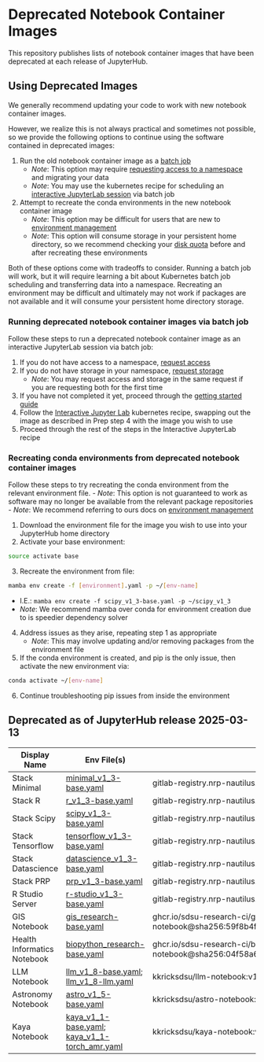 # Deprecated Notebook Container Images
This repository publishes lists of notebook container images that have been deprecated at each release of JupyterHub.

## Using Deprecated Images
We generally recommend updating your code to work with new notebook container images.

However, we realize this is not always practical and sometimes not possible, so we provide the following options to continue using the software contained in deprecated images:
1. Run the old notebook container image as a [batch job](https://csu-tide.github.io/batch-jobs)
    - *Note*: This option may require [requesting access to a namespace](https://csu-tide.github.io/batch-jobs/getting-access) and migrating your data
    - *Note*: You may use the kubernetes recipe for scheduling an [interactive JupyterLab session](https://github.com/csu-tide/k8s-recipes/tree/master/jupyter) via batch job
1. Attempt to recreate the conda environments in the new notebook container image
    - *Note*: This option may be difficult for users that are new to [environment management](https://csu-tide.github.io/jupyterhub/environment-management)
    - *Note*: This option will consume storage in your persistent home directory, so we recommend checking your [disk quota](https://csu-tide.github.io/jupyterhub/faqs/diskquota) before and after recreating these environments

Both of these options come with tradeoffs to consider.
Running a batch job will work, but it will require learning a bit about Kubernetes batch job scheduling and transferring data into a namespace.
Recreating an environment may be difficult and ultimately may not work if packages are not available and it will consume your persistent home directory storage.

### Running deprecated notebook container images via batch job
Follow these steps to run a deprecated notebook container image as an interactive JupyterLab session via batch job:
1. If you do not have access to a namespace, [request access](https://csu-tide.github.io/batch-jobs/getting-access)
1. If you do not have storage in your namespace, [request storage](https://csu-tide.github.io/storage-services/requesting-storage)
    - *Note*: You may request access and storage in the same request if you are requesting both for the first time
1. If you have not completed it yet, proceed through the [getting started guide](https://csu-tide.github.io/batch-jobs/getting-started)
1. Follow the [Interactive Jupyter Lab](https://github.com/csu-tide/k8s-recipes/tree/master/jupyter) kubernetes recipe, swapping out the image as described in Prep step 4 with the image you wish to use
1. Proceed through the rest of the steps in the Interactive JupyterLab recipe

### Recreating conda environments from deprecated notebook container images
Follow these steps to try recreating the conda environment from the relevant environment file.
    - *Note*: This option is not guaranteed to work as software may no longer be available from the relevant package repositories
    - *Note*: We recommend referring to ours docs on [environment management](https://csu-tide.github.io/jupyterhub/environment-management)

1. Download the environment file for the image you wish to use into your JupyterHub home directory
2. Activate your base environment:
```bash
source activate base
```
3. Recreate the environment from file:
```bash
mamba env create -f [environment].yaml -p ~/[env-name]
```
- I.E.: `mamba env create -f scipy_v1_3-base.yaml -p ~/scipy_v1_3`
- *Note*: We recommend mamba over conda for environment creation due to is speedier dependency solver
4. Address issues as they arise, repeating step 1 as appropriate
    - *Note*: This may involve updating and/or removing packages from the environment file
5. If the conda environment is created, and pip is the only issue, then activate the new environment via:
```bash
conda activate ~/[env-name]
``` 
6. Continue troubleshooting pip issues from inside the environment

## Deprecated as of JupyterHub release 2025-03-13
| Display Name                  | Env File(s)                                        | Image URL                                                                                             |
| ----------------------------- | ------------------------------------------------- | ----------------------------------------------------------------------------------------------------- |
| Stack Minimal                 | [minimal_v1_3-base.yaml](https://github.com/kkrick-sdsu/conda-envs/blob/main/minimal_v1_3-base.yaml) | gitlab-registry.nrp-nautilus.io/prp/jupyter-stack/minimal:v1.3 |
| Stack R                       | [r_v1_3-base.yaml](https://github.com/kkrick-sdsu/conda-envs/blob/main/r_v1_3-base.yaml)            | gitlab-registry.nrp-nautilus.io/prp/jupyter-stack/r:v1.3  |
| Stack Scipy                   | [scipy_v1_3-base.yaml](https://github.com/kkrick-sdsu/conda-envs/blob/main/scipy_v1_3-base.yaml)    | gitlab-registry.nrp-nautilus.io/prp/jupyter-stack/scipy:v1.3 |
| Stack Tensorflow              | [tensorflow_v1_3-base.yaml](https://github.com/kkrick-sdsu/conda-envs/blob/main/tensorflow_v1_3-base.yaml) | gitlab-registry.nrp-nautilus.io/prp/jupyter-stack/tensorflow:v1.3 |
| Stack Datascience             | [datascience_v1_3-base.yaml](https://github.com/kkrick-sdsu/conda-envs/blob/main/datascience_v1_3-base.yaml) | gitlab-registry.nrp-nautilus.io/prp/jupyter-stack/datascience:v1.3 |
| Stack PRP                     | [prp_v1_3-base.yaml](https://github.com/kkrick-sdsu/conda-envs/blob/main/prp_v1_3-base.yaml)        | gitlab-registry.nrp-nautilus.io/prp/jupyter-stack/prp:v1.3 |
| R Studio Server               | [r-studio_v1_3-base.yaml](https://github.com/kkrick-sdsu/conda-envs/blob/main/r-studio_v1_3-base.yaml)  | gitlab-registry.nrp-nautilus.io/prp/jupyter-stack/r-studio:v1.3 |
| GIS Notebook                  | [gis_research-base.yaml](https://github.com/kkrick-sdsu/conda-envs/blob/main/gis_research-base.yaml) | ghcr.io/sdsu-research-ci/gis-notebook@sha256:59f8b4f88f611605a21d5ad3e0e554e57d108e1e3854d4c379ac960a94614f90 |
| Health Informatics Notebook   | [biopython_research-base.yaml](https://github.com/kkrick-sdsu/conda-envs/blob/main/biopython_research-base.yaml) | ghcr.io/sdsu-research-ci/biopython-notebook@sha256:04f58a631865d5828ee568ca438eb65d2276380b1bd171bbdb8d90b3d9c250da |
| LLM Notebook                  | [llm_v1_8-base.yaml](https://github.com/kkrick-sdsu/conda-envs/blob/main/llm_v1_8-base.yaml); [llm_v1_8-llm.yaml](https://github.com/kkrick-sdsu/conda-envs/blob/main/llm_v1_8-llm.yaml) | kkricksdsu/llm-notebook:v1.8 |
| Astronomy Notebook            | [astro_v1_5-base.yaml](https://github.com/kkrick-sdsu/conda-envs/blob/main/astro_v1_5-base.yaml)    | kkricksdsu/astro-notebook:v1.5 |
| Kaya Notebook                 | [kaya_v1_1-base.yaml](https://github.com/kkrick-sdsu/conda-envs/blob/main/kaya_v1_1-base.yaml); [kaya_v1_1-torch_amr.yaml](https://github.com/kkrick-sdsu/conda-envs/blob/main/kaya_v1_1-torch_amr.yaml) | kkricksdsu/kaya-notebook:v1.1 |
